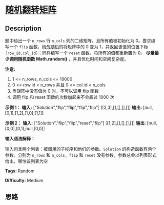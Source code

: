 # [随机翻转矩阵][title]

## Description

题中给出一个 `n_rows` 行 `n_cols` 列的二维矩阵，且所有值被初始化为 0。要求编写一个 `flip`
函数，[均匀随机](https://en.wikipedia.org/wiki/Discrete_uniform_distribution)的将矩阵中的 0
变为 1，并返回该值的位置下标 `[row_id,col_id]`；同样编写一个 `reset` 函数，将所有的值都重新置为 0。 **尽量最少调用随机函数
Math.random()** ，并且优化时间和空间复杂度。

**注意:**

  1. 1 <= n_rows, n_cols <= 10000
  2. 0 <= row.id < n_rows 并且 0 <= col.id < n_cols
  3. 当矩阵中没有值为 0 时，不可以调用 flip 函数
  4. 调用 flip 和 reset 函数的次数加起来不会超过 1000 次

**示例 1：**
            **输入:** ["Solution","flip","flip","flip","flip"]    [[2,3],[],[],[],[]]    **输出:** [null,[0,1],[1,2],[1,0],[1,1]]    

**示例 2：**
            **输入:** ["Solution","flip","flip","reset","flip"]    [[1,2],[],[],[],[]]    **输出:** [null,[0,0],[0,1],null,[0,0]]

**输入语法解释：**

输入包含两个列表：被调用的子程序和他们的参数。`Solution` 的构造函数有两个参数，分别为 `n_rows` 和 `n_cols`。`flip` 和
`reset` 没有参数，参数总会以列表形式给出，哪怕该列表为空


**Tags:** Random

**Difficulty:** Medium

## 思路

[title]: https://leetcode-cn.com/problems/random-flip-matrix
